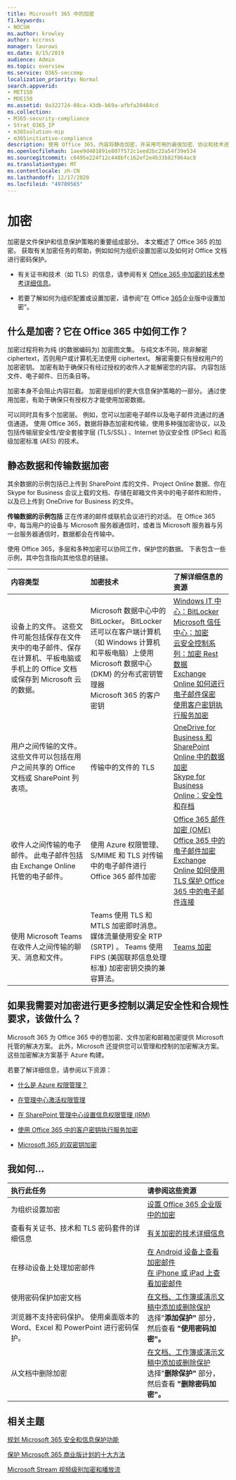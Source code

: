 ```yaml
---
title: Microsoft 365 中的加密
f1.keywords:
- NOCSH
ms.author: krowley
author: kccross
manager: laurawi
ms.date: 8/15/2019
audience: Admin
ms.topic: overview
ms.service: O365-seccomp
localization_priority: Normal
search.appverid:
- MET150
- MOE150
ms.assetid: 0a322724-08ca-43db-b69a-afbfa20484cd
ms.collection:
- M365-security-compliance
- Strat_O365_IP
- m365solution-mip
- m365initiative-compliance
description: 使用 Office 365，内容将静态加密，并采用可用的最强加密、协议和技术进行传输。 获取 Office 365 中加密的概述。
ms.openlocfilehash: 1aee9d401891e807f572c1eed2bc22a54f39e534
ms.sourcegitcommit: c0495e224f12c448bfc162ef2e4b33b82f064ac8
ms.translationtype: MT
ms.contentlocale: zh-CN
ms.lasthandoff: 12/17/2020
ms.locfileid: "49709565"
---
```

# <a name="encryption"></a>加密

加密是文件保护和信息保护策略的重要组成部分。 本文概述了 Office 365 的加密。 获取有关加密任务的帮助，例如如何为组织设置加密以及如何对 Office 文档进行密码保护。
  
- 有关证书和技术（如 TLS）的信息，请参阅有关 [Office 365 中加密的技术参考详细信息](technical-reference-details-about-encryption.md)。

- 若要了解如何为组织配置或设置加密，请参阅"在 Office [365](set-up-encryption.md)企业版中设置加密"。

## <a name="what-is-encryption-and-how-does-it-work-in-office-365"></a>什么是加密？它在 Office 365 中如何工作？

加密过程将称为纯 (的数据编码为) 加密图文集。 与纯文本不同，除非解密 ciphertext，否则用户或计算机无法使用 ciphertext。 解密需要只有授权用户的加密密钥。 加密有助于确保只有经过授权的收件人才能解密您的内容。 内容包括文件、电子邮件、日历条目等。
  
加密本身不会阻止内容拦截。 加密是组织的更大信息保护策略的一部分。 通过使用加密，有助于确保只有授权方才能使用加密数据。
  
可以同时具有多个加密层。 例如，您可以加密电子邮件以及电子邮件流通过的通信通道。 使用 Office 365，数据将静态加密和传输，使用多种强加密协议，以及包括传输层安全性/安全套接字层 (TLS/SSL) 、Internet 协议安全性 (IPSec) 和高级加密标准 (AES) 的技术。
  
## <a name="encryption-for-data-at-rest-and-data-in-transit"></a>静态数据和传输数据加密

 其余数据的示例包括已上传到 SharePoint 库的文件、Project Online 数据、你在 Skype for Business 会议上载的文档、存储在邮箱文件夹中的电子邮件和附件，以及已上传到 OneDrive for Business 的文件。
  
 **传输数据的示例包括** 正在传递的邮件或联机会议进行的对话。 在 Office 365 中，每当用户的设备与 Microsoft 服务器通信时，或者当 Microsoft 服务器与另一台服务器通信时，数据都会在传输中。
  
使用 Office 365，多层和多种加密可以协同工作，保护您的数据。 下表包含一些示例，其中包含指向其他信息的链接。
  
|**内容类型**|**加密技术**|**了解详细信息的资源**|
|:-----|:-----|:-----|
|设备上的文件。 这些文件可能包括保存在文件夹中的电子邮件、保存在计算机、平板电脑或手机上的 Office 文档或保存到 Microsoft 云的数据。  <br/> |Microsoft 数据中心中的 BitLocker。 BitLocker 还可以在客户端计算机（如 Windows 计算机和平板电脑）上使用  <br/> Microsoft 数据中心 (DKM) 的分布式密钥管理器  <br/> Microsoft 365 的客户密钥  <br/> |[Windows IT 中心：BitLocker](https://docs.microsoft.com/windows/device-security/bitlocker/bitlocker-overview) <br/> [Microsoft 信任中心：加密](https://www.microsoft.com/TrustCenter/Security/Encryption) <br/> [云安全控制系列：加密 Rest 数据](https://blogs.microsoft.com/microsoftsecure/2015/09/10/cloud-security-controls-series-encrypting-data-at-rest) <br/> [Exchange Online 如何进行电子邮件保密](exchange-online-secures-email-secrets.md) <br/> [使用客户密钥执行服务加密](customer-key-overview.md) <br/> |
|用户之间传输的文件。 这些文件可以包括在用户之间共享的 Office 文档或 SharePoint 列表项。  <br/> |传输中的文件的 TLS  <br/> |[OneDrive for Business 和 SharePoint Online 中的数据加密](data-encryption-in-odb-and-spo.md) <br/> [Skype for Business Online：安全性和存档](https://technet.microsoft.com/library/skype-for-business-online-security-and-archiving.aspx) <br/> |
|收件人之间传输的电子邮件。 此电子邮件包括由 Exchange Online 托管的电子邮件。  <br/> |使用 Azure 权限管理、S/MIME 和 TLS 对传输中的电子邮件进行 Office 365 邮件加密  <br/> |[Office 365 邮件加密 (OME)](ome.md) <br/> [Office 365 中的电子邮件加密](email-encryption.md) <br/> [Exchange Online 如何使用 TLS 保护 Office 365 中的电子邮件连接](exchange-online-uses-tls-to-secure-email-connections.md) <br/> |
|使用 Microsoft Teams 在收件人之间传输的聊天、消息和文件。 <br/> |Teams 使用 TLS 和 MTLS 加密即时消息。 媒体流量使用安全 RTP (SRTP) 。 Teams 使用 FIPS (美国联邦信息处理标准) 加密密钥交换的兼容算法。 <br/> |[Teams 加密](https://docs.microsoft.com/microsoftteams/teams-security-guide#encryption-for-teams) <br/> |

## <a name="what-if-i-need-more-control-over-encryption-to-meet-security-and-compliance-requirements"></a>如果我需要对加密进行更多控制以满足安全性和合规性要求，该做什么？

Microsoft 365 为 Office 365 中的卷加密、文件加密和邮箱加密提供 Microsoft 托管的解决方案。 此外，Microsoft 还提供您可以管理和控制的加密解决方案。 这些加密解决方案基于 Azure 构建。
  
若要了解详细信息，请参阅以下资源：
  
- [什么是 Azure 权限管理？](https://docs.microsoft.com/information-protection/understand-explore/what-is-azure-rms)

- [在管理中心激活权限管理](https://docs.microsoft.com/microsoft-365/enterprise/activate-rms-in-microsoft-365)

- [在 SharePoint 管理中心设置信息权限管理 (IRM)](set-up-irm-in-sp-admin-center.md)

- [使用 Office 365 中的客户密钥执行服务加密](customer-key-overview.md)

- [Microsoft 365 的双密钥加密](double-key-encryption.md)

## <a name="how-do-i"></a>我如何...

|**执行此任务**|**请参阅这些资源**|
|:-----|:-----|
|为组织设置加密  <br/> |[设置 Office 365 企业版中的加密](set-up-encryption.md) <br/> |
|查看有关证书、技术和 TLS 密码套件的详细信息 <br/> |[有关加密的技术详细信息](technical-reference-details-about-encryption.md) <br/> |
|在移动设备上处理加密邮件  <br/> |[在 Android 设备上查看加密邮件](https://support.office.com/article/83d60f17-2305-407a-a762-7d518401fdeb) <br/> [在 iPhone 或 iPad 上查看加密邮件](https://support.microsoft.com/en-us/office/view-protected-messages-on-your-iphone-or-ipad-4d631321-0d26-4bcc-a483-d294dd0b1caf) <br/> |
|使用密码保护加密文档  <br/><br/>  浏览器不支持密码保护。 使用桌面版本的 Word、Excel 和 PowerPoint 进行密码保护。 |[在文档、工作簿或演示文稿中添加或删除保护](https://support.office.com/article/05084cc3-300d-4c1a-8416-38d3e37d6826) <br/> 选择"**添加保护"** 部分，然后查看 **"使用密码加密"。**  |
|从文档中删除加密  <br/> |[在文档、工作簿或演示文稿中添加或删除保护](https://support.office.com/article/05084cc3-300d-4c1a-8416-38d3e37d6826) <br/> 选择"**删除保护"** 部分，然后查看 **"删除密码加密"。**  |


## <a name="related-topics"></a>相关主题

[规划 Microsoft 365 安全和信息保护功能](plan-for-security-and-compliance.md)

[保护 Microsoft 365 商业版计划的十大方法](https://docs.microsoft.com/office365/admin/security-and-compliance/secure-your-business-data)

[Microsoft Stream 视频级别加密和播放流](https://docs.microsoft.com/stream/network-overview#video-level-encryption-and-playback-flow)
